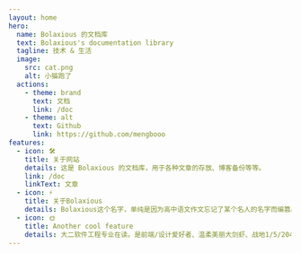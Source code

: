 ```yaml
---
layout: home
hero:
  name: Bolaxious 的文档库
  text: Bolaxious's documentation library
  tagline: 技术 & 生活
  image:
    src: cat.png
    alt: 小猫跑了
  actions:
    - theme: brand
      text: 文档
      link: /doc
    - theme: alt
      text: Github
      link: https://github.com/mengbooo
features:
  - icon: 🛠️
    title: 关于网站
    details: 这是 Bolaxious 的文档库，用于各种文章的存放、博客备份等等。
    link: /doc
    linkText: 文章
  - icon: ⚡️
    title: 关于Bolaxious
    details: Bolaxious这个名字，单纯是因为高中语文作文忘记了某个名人的名字而编篡出来的假名“博拉西奥斯”。
  - icon: 🌞
    title: Another cool feature
    details: 大二软件工程专业在读。是前端/设计爱好者、温柔美丽大剑虾、战地1/5/2042轮椅爱好者、幽灵老奶奶过马路行者、椰汁城的牢大、米尔人的老乡、原味小狗堡的忠实听众、杀戮尖塔铁甲莽夫。
---
```


